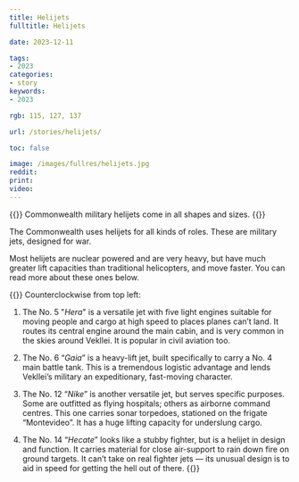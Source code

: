 ```yaml
---
title: Helijets
fulltitle: Helijets

date: 2023-12-11

tags:
- 2023
categories:
- story
keywords:
- 2023

rgb: 115, 127, 137

url: /stories/helijets/

toc: false

image: /images/fullres/helijets.jpg
reddit:
print:
video:
---
```

{{<note caption>}}
Commonwealth military helijets come in all shapes and sizes.
{{</note>}}

The Commonwealth uses helijets for all kinds of roles. These are military jets, designed for war.

Most helijets are nuclear powered and are very heavy, but have much greater lift capacities than traditional helicopters, and move faster. You can read more about these ones below.

{{<note panel>}}
Counterclockwise from top left:

1. The No. 5 "*Hera*" is a versatile jet with five light engines suitable for moving people and cargo at high speed to places planes can’t land. It routes its central engine around the main cabin, and is very common in the skies around Vekllei. It is popular in civil aviation too.

2. The No. 6 “*Gaia*” is a heavy-lift jet, built specifically to carry a No. 4 main battle tank. This is a tremendous logistic advantage and lends Vekllei’s military an expeditionary, fast-moving character.

3. The No. 12 “*Nike*” is another versatile jet, but serves specific purposes. Some are outfitted as flying hospitals; others as airborne command centres. This one carries sonar torpedoes, stationed on the frigate “Montevideo”. It has a huge lifting capacity for underslung cargo.

4. The No. 14 “*Hecate*” looks like a stubby fighter, but is a helijet in design and function. It carries material for close air-support to rain down fire on ground targets. It can’t take on real fighter jets — its unusual design is to aid in speed for getting the hell out of there.
{{</note>}}